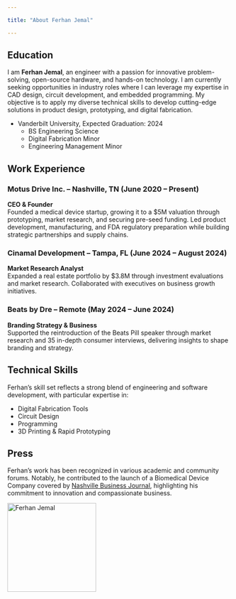 ```yaml
---

title: "About Ferhan Jemal"

---
```


## Education

I am **Ferhan Jemal**, an engineer with a passion for innovative problem-solving, open-source hardware, and hands-on technology. I am currently seeking opportunities in industry roles where I can leverage my expertise in CAD design, circuit development, and embedded programming. My objective is to apply my diverse technical skills to develop cutting-edge solutions in product design, prototyping, and digital fabrication.

* Vanderbilt University, Expected Graduation: 2024
  * BS Engineering Science
  * Digital Fabrication Minor
  * Engineering Management Minor

## Work Experience

### Motus Drive Inc. – Nashville, TN (June 2020 – Present)  
**CEO & Founder**  
Founded a medical device startup, growing it to a $5M valuation through prototyping, market research, and securing pre-seed funding. Led product development, manufacturing, and FDA regulatory preparation while building strategic partnerships and supply chains.

### Cinamal Development – Tampa, FL (June 2024 – August 2024)  
**Market Research Analyst**  
Expanded a real estate portfolio by $3.8M through investment evaluations and market research. Collaborated with executives on business growth initiatives.

### Beats by Dre – Remote (May 2024 – June 2024)  
**Branding Strategy & Business**  
Supported the reintroduction of the Beats Pill speaker through market research and 35 in-depth consumer interviews, delivering insights to shape branding and strategy.

## Technical Skills

Ferhan’s skill set reflects a strong blend of engineering and software development, with particular expertise in:

* Digital Fabrication Tools
* Circuit Design
* Programming
* 3D Printing & Rapid Prototyping

## Press 

Ferhan’s work has been recognized in various academic and community forums. Notably, he contributed to the launch of a Biomedical Device Company covered by [Nashville Business Journal](https://www.bizjournals.com/nashville/inno/stories/news/2024/12/31/motus-vanderbilt-university-health-care-technology.html/), highlighting his commitment to innovation and compassionate business.

<img src="/assets/img/_23A7331.jpg" alt="Ferhan Jemal" style="width:200px;"/>
